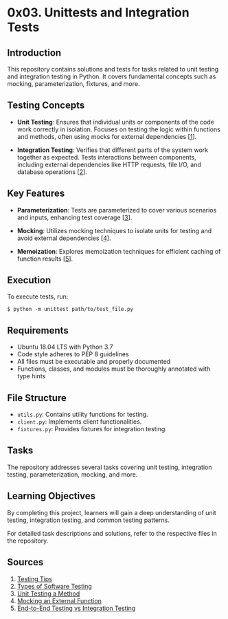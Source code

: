 # 0x03. Unittests and Integration Tests

## Introduction
This repository contains solutions and tests for tasks related to unit testing and integration testing in Python. It covers fundamental concepts such as mocking, parameterization, fixtures, and more.

## Testing Concepts
- **Unit Testing**: Ensures that individual units or components of the code work correctly in isolation. Focuses on testing the logic within functions and methods, often using mocks for external dependencies [[1](https://github.com/sarven/unit-testing-tips/blob/main/README.md)].
  
- **Integration Testing**: Verifies that different parts of the system work together as expected. Tests interactions between components, including external dependencies like HTTP requests, file I/O, and database operations [[2](https://www.yeeply.com/en/blog/digitalisation/types-of-software-testing-unit-testing-vs-integration-testing-vs-end-to-end-testing-e2e/)].

## Key Features
- **Parameterization**: Tests are parameterized to cover various scenarios and inputs, enhancing test coverage [[3](https://github.com/andredesousa/javascript-unit-testing-best-practices/blob/main/README.md)].

- **Mocking**: Utilizes mocking techniques to isolate units for testing and avoid external dependencies [[4](https://stackoverflow.com/questions/47976784/how-would-you-unit-test-a-method-whose-only-purpose-to-make-a-database-call)].

- **Memoization**: Explores memoization techniques for efficient caching of function results [[5](https://en.wikipedia.org/wiki/Memoization)].

## Execution
To execute tests, run:
```
$ python -m unittest path/to/test_file.py
```

## Requirements
- Ubuntu 18.04 LTS with Python 3.7
- Code style adheres to PEP 8 guidelines
- All files must be executable and properly documented
- Functions, classes, and modules must be thoroughly annotated with type hints

## File Structure
- `utils.py`: Contains utility functions for testing.
- `client.py`: Implements client functionalities.
- `fixtures.py`: Provides fixtures for integration testing.

## Tasks
The repository addresses several tasks covering unit testing, integration testing, parameterization, mocking, and more.

## Learning Objectives
By completing this project, learners will gain a deep understanding of unit testing, integration testing, and common testing patterns.

For detailed task descriptions and solutions, refer to the respective files in the repository.

## Sources
1. [Testing Tips](https://github.com/sarven/unit-testing-tips/blob/main/README.md)
2. [Types of Software Testing](https://www.yeeply.com/en/blog/digitalisation/types-of-software-testing-unit-testing-vs-integration-testing-vs-end-to-end-testing-e2e/)
3. [Unit Testing a Method](https://stackoverflow.com/questions/47976784/how-would-you-unit-test-a-method-whose-only-purpose-to-make-a-database-call)
4. [Mocking an External Function](https://softwareengineering.stackexchange.com/questions/436744/is-it-ok-to-test-an-external-function)
5. [End-to-End Testing vs Integration Testing](https://katalon.com/resources-center/blog/end-to-end-testing-integration-testing)
